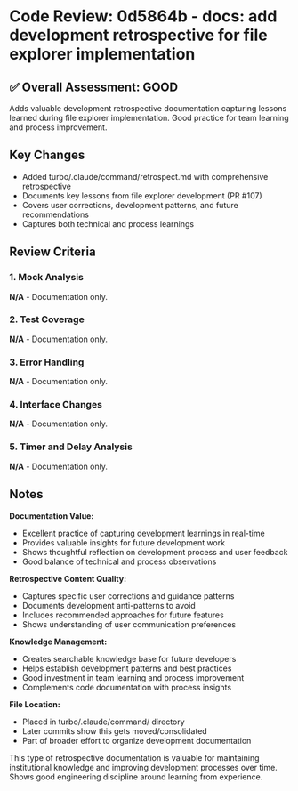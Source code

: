 # Code Review: 0d5864b - docs: add development retrospective for file explorer implementation

## ✅ Overall Assessment: GOOD

Adds valuable development retrospective documentation capturing lessons learned during file explorer implementation. Good practice for team learning and process improvement.

## Key Changes

- Added turbo/.claude/command/retrospect.md with comprehensive retrospective
- Documents key lessons from file explorer development (PR #107)
- Covers user corrections, development patterns, and future recommendations
- Captures both technical and process learnings

## Review Criteria

### 1. Mock Analysis
**N/A** - Documentation only.

### 2. Test Coverage
**N/A** - Documentation only.

### 3. Error Handling
**N/A** - Documentation only.

### 4. Interface Changes
**N/A** - Documentation only.

### 5. Timer and Delay Analysis
**N/A** - Documentation only.

## Notes

**Documentation Value:**
- Excellent practice of capturing development learnings in real-time
- Provides valuable insights for future development work
- Shows thoughtful reflection on development process and user feedback
- Good balance of technical and process observations

**Retrospective Content Quality:**
- Captures specific user corrections and guidance patterns
- Documents development anti-patterns to avoid
- Includes recommended approaches for future features
- Shows understanding of user communication preferences

**Knowledge Management:**
- Creates searchable knowledge base for future developers
- Helps establish development patterns and best practices
- Good investment in team learning and process improvement
- Complements code documentation with process insights

**File Location:**
- Placed in turbo/.claude/command/ directory
- Later commits show this gets moved/consolidated
- Part of broader effort to organize development documentation

This type of retrospective documentation is valuable for maintaining institutional knowledge and improving development processes over time. Shows good engineering discipline around learning from experience.
